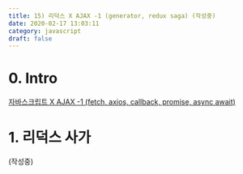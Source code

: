 ```yaml
---
title: 15) 리덕스 X AJAX -1 (generator, redux saga) (작성중)
date: 2020-02-17 13:03:11
category: javascript
draft: false
---
```


# 0. Intro

[자바스크립트 X AJAX -1 (fetch, axios, callback, promise, async await)]()

# 1. 리덕스 사가

(작성중)
